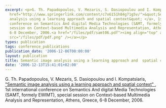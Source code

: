 ```yaml
---
excerpt: <p>G. Th. Papadopoulos, V. Mezaris, S. Dasiopoulou and I. Kompatsiaris, <a
  href="http://www.springerlink.com/content/c7x6151h84g71g5v/">&quot;Semantic image
  analysis using a learning approach and spatial context&quot; </a>, 1st international
  conference on Semantics And digital Media Technologies (SAMT, formely EWIMT), special
  session on Context-based Multimedia Analysis and Representation, Athens, Greece,
  6-8 December, 2006.<a href="/files/pdf/samt06.pdf"><img align="top" alt="" border="0"
  src="/files/pdf/pdf.png" /></a></p>
types: publication
tags: conference_publications
publication_date: '2006-12-06T00:00:00'
layout: publication
title: Semantic image analysis using a learning approach and  spatial context
date: '2006-12-13T15:41:01+02:00'
---
```

<p>G. Th. Papadopoulos, V. Mezaris, S. Dasiopoulou and I. Kompatsiaris, <a href="http://www.springerlink.com/content/c7x6151h84g71g5v/">&quot;Semantic image analysis using a learning approach and spatial context&quot; </a>, 1st international conference on Semantics And digital Media Technologies (SAMT, formely EWIMT), special session on Context-based Multimedia Analysis and Representation, Athens, Greece, 6-8 December, 2006.<a href="/files/pdf/samt06.pdf"><img align="top" alt="" border="0" src="/files/pdf/pdf.png" /></a></p>
